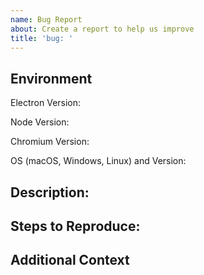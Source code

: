 ```yaml
---
name: Bug Report
about: Create a report to help us improve
title: 'bug: '
---
```


## Environment

<!-- You can copy this from right click context menu → More → About  -->


Electron Version:

Node Version:

Chromium Version:

OS (macOS, Windows, Linux) and Version:

## Description:

<!-- Describe how the bug manifests and what the behavior would be without the bug. -->

## Steps to Reproduce:

<!--  Please explain the steps required to duplicate the issue, especially if you are able to provide a sample application. -->

## Additional Context

<!-- List any other information that is relevant to your issue. Stack traces, related issues, suggestions on how to add, use case, forum links, screenshots, OS if applicable, etc. -->
